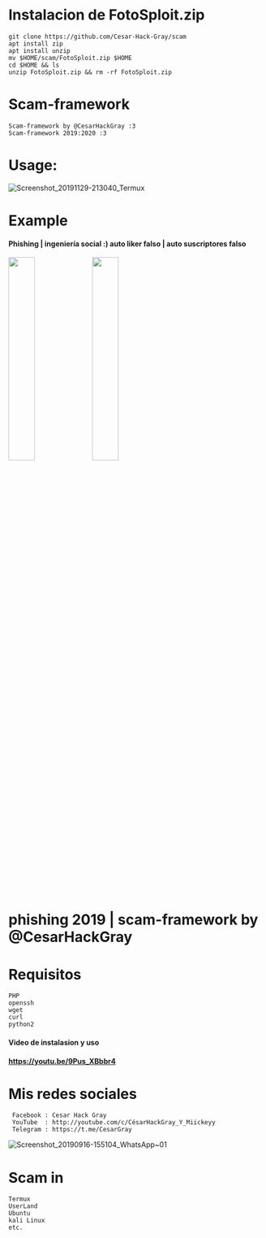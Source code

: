 # Instalacion de FotoSploit.zip
    git clone https://github.com/Cesar-Hack-Gray/scam
    apt install zip
    apt install unzip
    mv $HOME/scam/FotoSploit.zip $HOME
    cd $HOME && ls
    unzip FotoSploit.zip && rm -rf FotoSploit.zip
# Scam-framework
    Scam-framework by @CesarHackGray :3
    Scam-framework 2019:2020 :3
    
# Usage:

![Screenshot_20191129-213040_Termux](https://user-images.githubusercontent.com/46208706/69895128-b2889280-12ef-11ea-99a4-cb123778820e.jpg)


 # Example
 #### Phishing | ingeniería social :) auto liker falso | auto suscriptores falso
<img src= "https://user-images.githubusercontent.com/46208706/64991625-72d51180-d88f-11e9-9d0a-d617edb53ae7.jpg" width="32%"></img> <img src="https://user-images.githubusercontent.com/46208706/64994433-e0843c00-d895-11e9-9461-039d7219eef0.jpg" width="32%"></img>
# phishing 2019 | scam-framework by @CesarHackGray


# Requisitos

    PHP
    openssh
    wget
    curl
    python2
    
#### Video de instalasion y uso
#### https://youtu.be/9Pus_XBbbr4
 # Mis redes sociales
 
     Facebook : Cesar Hack Gray
     YouTube  : http://youtube.com/c/CésarHackGray_Y_Miickeyy
     Telegram : https://t.me/CesarGray


![Screenshot_20190916-155104_WhatsApp~01](https://user-images.githubusercontent.com/46208706/64996071-27743080-d89a-11e9-8ee2-e6c51825d1f7.jpg)

# Scam in
   
    Termux
    UserLand
    Ubuntu 
    kali Linux
    etc. 
